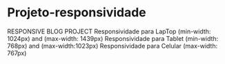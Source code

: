 # Projeto-responsividade
RESPONSIVE BLOG PROJECT
Responsividade para LapTop (min-width: 1024px) and (max-width: 1439px)
Responsividade para Tablet (min-width: 768px) and (max-width:1023px)
Responsividade para Celular (max-width: 767px)
